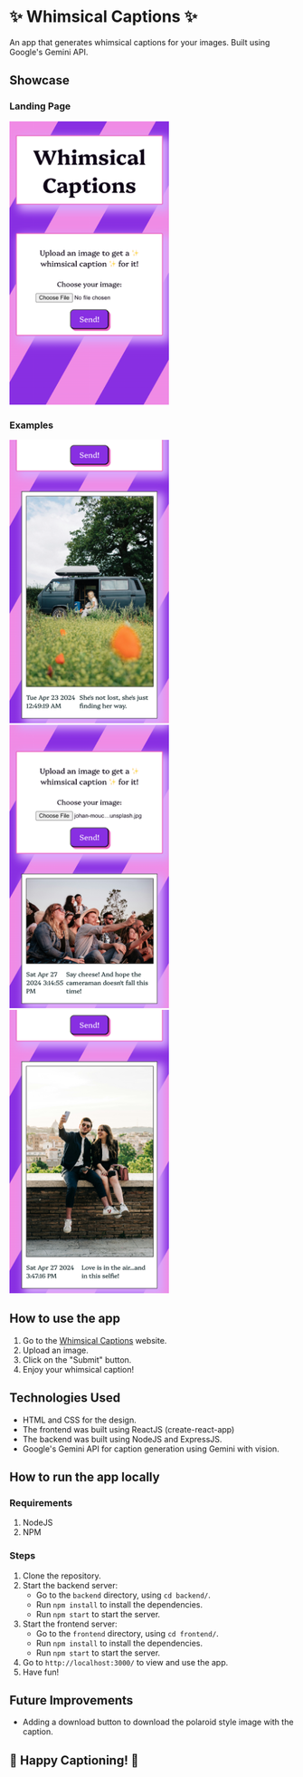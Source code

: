 # ✨ Whimsical Captions ✨

An app that generates whimsical captions for your images. Built using Google's Gemini API.

## Showcase

### Landing Page

<!-- ![Landing Page](./showcase/landingpage.png) -->
<img alt="landing page for the whimsical captions app" src="./showcase/landingpage.png" height="500px">

### Examples

<!-- ![caption1](./showcase/caption1.png)
![caption2](./showcase/caption2.png)
![caption3](./showcase/caption3.png) -->
<img alt="Example caption generated. The image includes a woman in a van parked near or on a park. The caption generated is 'She's not lost, she's finding her way.'" src="./showcase/caption1.png" height="500px">
<img alt="Example caption generated. The image includes a group selfie and the caption generated is 'Say cheese! and hope the cameraman does not fall this time!'" src="./showcase/caption2.png" height="500px">
<img alt="Example caption generated. The image includes a couple sitting on a wall against a beautiful backdrop of a city. The caption generated is 'Love is in the air...and in this selfie!'" src="./showcase/caption3.png" height="500px">

## How to use the app

1. Go to the [Whimsical Captions](https://github.com/Sayed-Afnan-Khazi/whimsical-captions/) website.
2. Upload an image.
3. Click on the "Submit" button.
4. Enjoy your whimsical caption!

## Technologies Used

- HTML and CSS for the design.
- The frontend was built using ReactJS (create-react-app)
- The backend was built using NodeJS and ExpressJS.
- Google's Gemini API for caption generation using Gemini with vision.

## How to run the app locally

### Requirements

1. NodeJS
2. NPM

### Steps

1. Clone the repository.
2. Start the backend server:
    - Go to the `backend` directory, using `cd backend/`.
    - Run `npm install` to install the dependencies.
    - Run `npm start` to start the server.
3. Start the frontend server:
    - Go to the `frontend` directory, using `cd frontend/`.
    - Run `npm install` to install the dependencies.
    - Run `npm start` to start the server.
4. Go to `http://localhost:3000/` to view and use the app.
5. Have fun!

## Future Improvements

- Adding a download button to download the polaroid style image with the caption.

## 🚀 Happy Captioning! 🚀